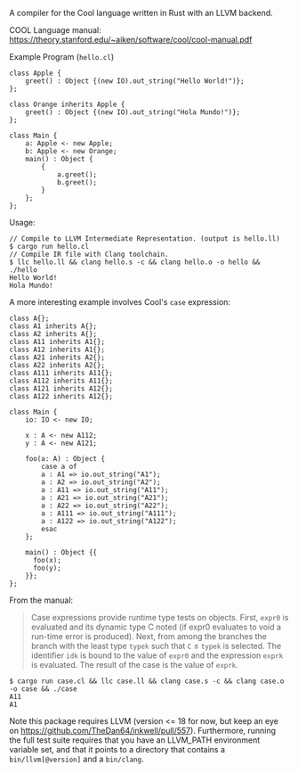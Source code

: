 A compiler for the Cool language written in Rust with an LLVM backend. 

COOL Language manual:  https://theory.stanford.edu/~aiken/software/cool/cool-manual.pdf

Example Program (`hello.cl`)

```
class Apple {
    greet() : Object {(new IO).out_string("Hello World!")};
};

class Orange inherits Apple {
    greet() : Object {(new IO).out_string("Hola Mundo!")};
};

class Main {
    a: Apple <- new Apple;
    b: Apple <- new Orange;
    main() : Object {
        {
            a.greet();
            b.greet();
        }
    }; 
};
```

Usage:
```
// Compile to LLVM Intermediate Representation. (output is hello.ll)
$ cargo run hello.cl
// Compile IR file with Clang toolchain.
$ llc hello.ll && clang hello.s -c && clang hello.o -o hello && ./hello
Hello World!
Hola Mundo!
```

A more interesting example involves Cool's `case` expression:

```
class A{};
class A1 inherits A{};
class A2 inherits A{};
class A11 inherits A1{};
class A12 inherits A1{};
class A21 inherits A2{};
class A22 inherits A2{};
class A111 inherits A11{};
class A112 inherits A11{};
class A121 inherits A12{};
class A122 inherits A12{};

class Main {
    io: IO <- new IO; 

    x : A <- new A112;
    y : A <- new A121;

    foo(a: A) : Object {
        case a of  
        a : A1 => io.out_string("A1");
        a : A2 => io.out_string("A2");
        a : A11 => io.out_string("A11");
        a : A21 => io.out_string("A21");
        a : A22 => io.out_string("A22");
        a : A111 => io.out_string("A111");
        a : A122 => io.out_string("A122");
        esac
    };  

    main() : Object {{
      foo(x);
      foo(y);
    }}; 
};
```

From the manual:
> Case expressions provide runtime type tests on objects. First, `expr0` is evaluated and its dynamic type C noted (if expr0 evaluates to void a run-time error is produced). Next, from among the branches the branch with the least type `typek` such that `C` ≤ `typek` is selected. The identifier `idk` is bound to the value of `expr0` and the expression `exprk` is evaluated. The result of the case is the value of `exprk`. 

```
$ cargo run case.cl && llc case.ll && clang case.s -c && clang case.o -o case && ./case
A11
A1
```

Note this package requires LLVM (version <= 18 for now, but keep an eye on https://github.com/TheDan64/inkwell/pull/557). Furthermore, running the full test suite requires that you have an LLVM_PATH environment variable set, and that it points to a directory that contains a `bin/llvm[@version]` and a `bin/clang`.
